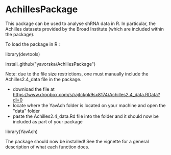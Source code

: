 # AchillesPackage

This package can be used to analyse shRNA data in R. In particular, the Achilles datasets provided by the Broad Institute (which are included within the package). 

To load the package in R : 

library(devtools)

install_github("yavorska/AchillesPackage")

Note: due to the file size restrictions, one must manually include the Achilles2.4_data file in the package. 
- download the file at https://www.dropbox.com/s/rajtckpk9sx8174/Achilles2.4_data.RData?dl=0
- locate where the YavAch folder is located on your machine and open the "data" folder
- paste the Achilles2.4_data.Rd file into the folder and it should now be included as part of your package

library(YavAch)

The package should now be installed! See the vignette for a general description of what each function does.
